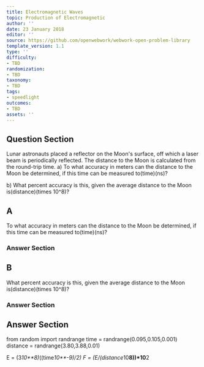 ```yaml
---
title: Electromagnetic Waves
topic: Production of Electromagnetic
author: ''
date: 23 January 2018
editor: ''
source: https://github.com/openwebwork/webwork-open-problem-library
template_version: 1.1
type: ''
difficulty:
- TBD
randomization:
- TBD
taxonomy:
- TBD
tags:
- speedlight
outcomes:
- TBD
assets: ''
---
```


## Question Section 

Lunar astronauts placed a reflector on the Moon's surface, off which a laser beam is periodically reflected. The distance to the Moon is calculated from the round-trip time.
a) To what accuracy in meters can the distance to the Moon be determined, if this time can be measured to(time)(ns)?
 
b) What percent accuracy is this, given the average distance to the Moon is(distance)(times 10^8)?

## A
To what accuracy in meters can the distance to the Moon be determined, if this time can be measured to(time)(ns)?
### Answer Section
## B
What percent accuracy is this, given the average distance to the Moon is(distance)(times 10^8)?
### Answer Section


## Answer Section

from random import randrange
time = randrange(0.095,0.105,0.001)
distance = randrange(3.80,3.88,0.01)

E = (3*10**8)*((time*10**-9)/2)
F = (E/(distance*10**8))*10**2